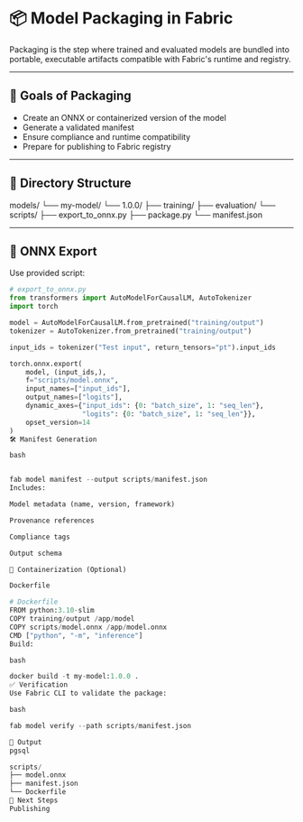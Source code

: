 # 📦 Model Packaging in Fabric

Packaging is the step where trained and evaluated models are bundled into portable, executable artifacts compatible with Fabric's runtime and registry.

---

## 🎯 Goals of Packaging

- Create an ONNX or containerized version of the model
- Generate a validated manifest
- Ensure compliance and runtime compatibility
- Prepare for publishing to Fabric registry

---

## 🧱 Directory Structure

models/
└── my-model/
└── 1.0.0/
├── training/
├── evaluation/
└── scripts/
├── export_to_onnx.py
├── package.py
└── manifest.json



---

## 🧪 ONNX Export

Use provided script:

```python
# export_to_onnx.py
from transformers import AutoModelForCausalLM, AutoTokenizer
import torch

model = AutoModelForCausalLM.from_pretrained("training/output")
tokenizer = AutoTokenizer.from_pretrained("training/output")

input_ids = tokenizer("Test input", return_tensors="pt").input_ids

torch.onnx.export(
    model, (input_ids,),
    f="scripts/model.onnx",
    input_names=["input_ids"],
    output_names=["logits"],
    dynamic_axes={"input_ids": {0: "batch_size", 1: "seq_len"},
                  "logits": {0: "batch_size", 1: "seq_len"}},
    opset_version=14
)
🛠️ Manifest Generation

bash


fab model manifest --output scripts/manifest.json
Includes:

Model metadata (name, version, framework)

Provenance references

Compliance tags

Output schema

🐳 Containerization (Optional)

Dockerfile

# Dockerfile
FROM python:3.10-slim
COPY training/output /app/model
COPY scripts/model.onnx /app/model.onnx
CMD ["python", "-m", "inference"]
Build:

bash

docker build -t my-model:1.0.0 .
✅ Verification
Use Fabric CLI to validate the package:

bash

fab model verify --path scripts/manifest.json

📁 Output
pgsql

scripts/
├── model.onnx
├── manifest.json
└── Dockerfile
🎯 Next Steps
Publishing


